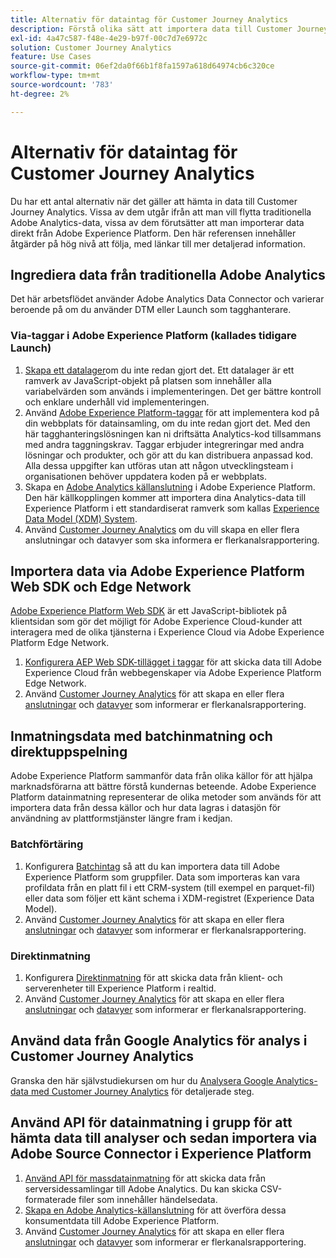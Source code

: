 ```yaml
---
title: Alternativ för dataintag för Customer Journey Analytics
description: Förstå olika sätt att importera data till Customer Journey Analytics
exl-id: 4a47c587-f48e-4e29-b97f-00c7d7e6972c
solution: Customer Journey Analytics
feature: Use Cases
source-git-commit: 06ef2da0f66b1f8fa1597a618d64974cb6c320ce
workflow-type: tm+mt
source-wordcount: '783'
ht-degree: 2%

---
```


# Alternativ för dataintag för Customer Journey Analytics

Du har ett antal alternativ när det gäller att hämta in data till Customer Journey Analytics. Vissa av dem utgår ifrån att man vill flytta traditionella Adobe Analytics-data, vissa av dem förutsätter att man importerar data direkt från Adobe Experience Platform. Den här referensen innehåller åtgärder på hög nivå att följa, med länkar till mer detaljerad information.

## Ingrediera data från traditionella Adobe Analytics

Det här arbetsflödet använder Adobe Analytics Data Connector och varierar beroende på om du använder DTM eller Launch som tagghanterare.

### Via-taggar i Adobe Experience Platform (kallades tidigare Launch)

1. [Skapa ett datalager](https://experienceleague.adobe.com/docs/analytics/implementation/prepare/data-layer.html)om du inte redan gjort det. Ett datalager är ett ramverk av JavaScript-objekt på platsen som innehåller alla variabelvärden som används i implementeringen. Det ger bättre kontroll och enklare underhåll vid implementeringen.
1. Använd [Adobe Experience Platform-taggar](https://experienceleague.adobe.com/docs/analytics/implementation/launch/overview.html) för att implementera kod på din webbplats för datainsamling, om du inte redan gjort det. Med den här tagghanteringslösningen kan ni driftsätta Analytics-kod tillsammans med andra taggningskrav. Taggar erbjuder integreringar med andra lösningar och produkter, och gör att du kan distribuera anpassad kod. Alla dessa uppgifter kan utföras utan att någon utvecklingsteam i organisationen behöver uppdatera koden på er webbplats.
1. Skapa en [Adobe Analytics källanslutning](https://experienceleague.adobe.com/docs/experience-platform/sources/ui-tutorials/create/adobe-applications/analytics.html) i Adobe Experience Platform. Den här källkopplingen kommer att importera dina Analytics-data till Experience Platform i ett standardiserat ramverk som kallas [Experience Data Model (XDM) System](https://experienceleague.adobe.com/docs/experience-platform/xdm/home.html?lang=sv).
1. Använd [Customer Journey Analytics](https://experienceleague.adobe.com/docs/analytics-platform/using/cja-overview/cja-getting-started.html) om du vill skapa en eller flera anslutningar och datavyer som ska informera er flerkanalsrapportering.

## Importera data via Adobe Experience Platform Web SDK och Edge Network

[Adobe Experience Platform Web SDK](https://experienceleague.adobe.com/docs/experience-platform/edge/home.html?lang=en) är ett JavaScript-bibliotek på klientsidan som gör det möjligt för Adobe Experience Cloud-kunder att interagera med de olika tjänsterna i Experience Cloud via Adobe Experience Platform Edge Network.

1. [Konfigurera AEP Web SDK-tillägget i taggar](https://experienceleague.adobe.com/docs/experience-platform/tags/extensions/adobe/sdk/overview.html?lang=en) för att skicka data till Adobe Experience Cloud från webbegenskaper via Adobe Experience Platform Edge Network.
1. Använd [Customer Journey Analytics](https://experienceleague.adobe.com/docs/analytics-platform/using/cja-overview/cja-getting-started.html) för att skapa en eller flera [anslutningar](/help/connections/create-connection.md) och [datavyer](/help/data-views/data-views.md) som informerar er flerkanalsrapportering.

## Inmatningsdata med batchinmatning och direktuppspelning

Adobe Experience Platform sammanför data från olika källor för att hjälpa marknadsförarna att bättre förstå kundernas beteende. Adobe Experience Platform datainmatning representerar de olika metoder som används för att importera data från dessa källor och hur data lagras i datasjön för användning av plattformstjänster längre fram i kedjan.

### Batchförtäring

1. Konfigurera [Batchintag](https://experienceleague.adobe.com/docs/experience-platform/ingestion/batch/overview.html?lang=en#batch) så att du kan importera data till Adobe Experience Platform som gruppfiler. Data som importeras kan vara profildata från en platt fil i ett CRM-system (till exempel en parquet-fil) eller data som följer ett känt schema i XDM-registret (Experience Data Model).
1. Använd [Customer Journey Analytics](https://experienceleague.adobe.com/docs/analytics-platform/using/cja-overview/cja-getting-started.html) för att skapa en eller flera [anslutningar](/help/connections/create-connection.md) och [datavyer](/help/data-views/data-views.md) som informerar er flerkanalsrapportering.

### Direktinmatning

1. Konfigurera [Direktinmatning](https://experienceleague.adobe.com/docs/experience-platform/ingestion/streaming/overview.html?lang=en#streaming) för att skicka data från klient- och serverenheter till Experience Platform i realtid.
1. Använd [Customer Journey Analytics](https://experienceleague.adobe.com/docs/analytics-platform/using/cja-overview/cja-getting-started.html) för att skapa en eller flera [anslutningar](/help/connections/create-connection.md) och [datavyer](/help/data-views/data-views.md) som informerar er flerkanalsrapportering.

## Använd data från Google Analytics för analys i Customer Journey Analytics

Granska den här självstudiekursen om hur du [Analysera Google Analytics-data med Customer Journey Analytics](https://experienceleague.adobe.com/docs/platform-learn/comprehensive-technical-tutorial/module16/ex5.html?lang=en#objectives) för detaljerade steg.

## Använd API för datainmatning i grupp för att hämta data till analyser och sedan importera via Adobe Source Connector i Experience Platform

1. [Använd API för massdatainmatning](https://www.adobe.io/apis/experiencecloud/analytics/docs.html#!AdobeDocs/analytics-2.0-apis/master/bdia.md) för att skicka data från serversidessamlingar till Adobe Analytics. Du kan skicka CSV-formaterade filer som innehåller händelsedata.
1. [Skapa en Adobe Analytics-källanslutning](https://experienceleague.adobe.com/docs/experience-platform/sources/ui-tutorials/create/adobe-applications/analytics.html?lang=en) för att överföra dessa konsumentdata till Adobe Experience Platform.
1. Använd [Customer Journey Analytics](https://experienceleague.adobe.com/docs/analytics-platform/using/cja-overview/cja-getting-started.html) för att skapa en eller flera [anslutningar](/help/connections/create-connection.md) och [datavyer](/help/data-views/data-views.md) som informerar er flerkanalsrapportering.
